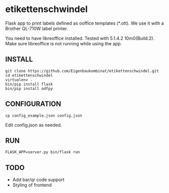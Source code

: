 # etikettenschwindel

Flask app to print labels defined as ooffice templates (*.ott).
We use it with a Brother QL-710W label printer.

You need to have libreoffice installed. Tested with 5.1.4.2 10m0(Build:2).
Make sure libreoffice is not running while using the app.

## INSTALL

```
git clone https://github.com/Eigenbaukombinat/etikettenschwindel.git
cd etikettenschwindel
virtualenv .
bin/pip install flask
bin/pip install odfpy
```

## CONFIGURATION

```cp config_example.json config.json```

Edit config.json as needed.

## RUN

```
FLASK_APP=server.py bin/flask run
```


## TODO

* Add bar/qr code support
* Styling of frontend
